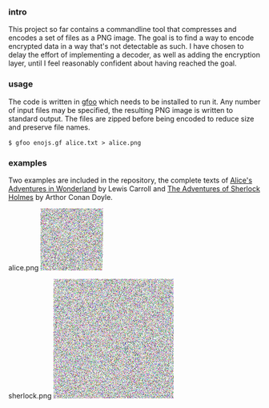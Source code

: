 ### intro
This project so far contains a commandline tool that compresses and encodes a set of files as a PNG image. The goal is to find a way to encode encrypted data in a way that's not detectable as such. I have chosen to delay the effort of implementing a decoder, as well as adding the encryption layer, until I feel reasonably confident about having reached the goal.

### usage
The code is written in [gfoo](https://github.com/codr7/gfoo) which needs to be installed to run it. Any number of input files may be specified, the resulting PNG image is written to standard output. The files are zipped before being encoded to reduce size and preserve file names.

```
$ gfoo enojs.gf alice.txt > alice.png
```

### examples
Two examples are included in the repository, the complete texts of [Alice's Adventures in Wonderland](https://github.com/codr7/nojs/blob/master/alice.txt) by Lewis Carroll and [The Adventures of Sherlock Holmes](https://github.com/codr7/nojs/blob/master/sherlock.txt) by Arthor Conan Doyle.

alice.png
![alice](alice.png)

sherlock.png
![sherlock](sherlock.png)